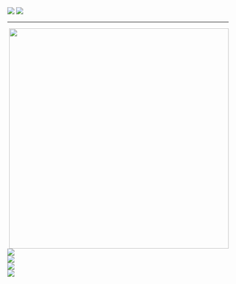 <img src="https://i.ibb.co/Pz2J37t/banner.png">
<img src="https://i.ibb.co/NWy80k1/6-1.gif">

---

<!-- <img src="https://i.ibb.co/vzTg67k/anime.png" height="500" align=right> -->
 
 <div align=right><img src="https://i.ibb.co/VgjBGGv/ash1.png" height="500"></div>
 
<div align=left><img src="https://github-readme-stats.vercel.app/api?username=trilin6&show_icons=true&theme=panda&bg_color=00000000"></div>
<div align=left><img src="https://github-readme-stats.vercel.app/api?username=trilin6&show_icons=true&theme=cobalt&bg_color=00000000"></div>
<div align=left><img src="https://github-readme-stats.vercel.app/api?username=trilin6&show_icons=true&theme=outrun&bg_color=00000000"></div>
<div align=left><img src="https://github-readme-stats.vercel.app/api?username=trilin6&show_icons=true&theme=jolly&bg_color=00000000"></div>


